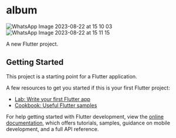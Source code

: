 # album
![WhatsApp Image 2023-08-22 at 15 10 03](https://github.com/SDTASLEEM/MusicPlayScreen/assets/142884577/3b05b924-2e00-446d-a05e-4022d7a94ba6)
![WhatsApp Image 2023-08-22 at 15 11 15](https://github.com/SDTASLEEM/MusicPlayScreen/assets/142884577/426ccc61-9584-4965-947d-644ed0e8cd14)

A new Flutter project.

## Getting Started

This project is a starting point for a Flutter application.

A few resources to get you started if this is your first Flutter project:

- [Lab: Write your first Flutter app](https://docs.flutter.dev/get-started/codelab)
- [Cookbook: Useful Flutter samples](https://docs.flutter.dev/cookbook)

For help getting started with Flutter development, view the
[online documentation](https://docs.flutter.dev/), which offers tutorials,
samples, guidance on mobile development, and a full API reference.
